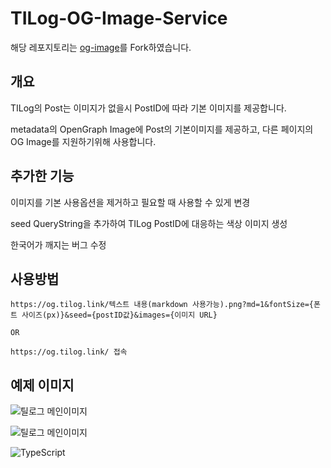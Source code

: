 # TILog-OG-Image-Service

해당 레포지토리는 [og-image](https://github.com/vercel/og-image)를 Fork하였습니다.

## 개요

TILog의 Post는 이미지가 없을시 PostID에 따라 기본 이미지를 제공합니다.

metadata의 OpenGraph Image에 Post의 기본이미지를 제공하고, 다른 페이지의 OG Image를 지원하기위해 사용합니다.

## 추가한 기능

이미지를 기본 사용옵션을 제거하고 필요할 때 사용할 수 있게 변경

seed QueryString을 추가하여 TILog PostID에 대응하는 색상 이미지 생성

한국어가 깨지는 버그 수정

## 사용방법

```
https://og.tilog.link/텍스트 내용(markdown 사용가능).png?md=1&fontSize={폰트 사이즈(px)}&seed={postID값}&images={이미지 URL}

OR

https://og.tilog.link/ 접속

```

## 예제 이미지

![틸로그 메인이미지](https://og.tilog.link/.png?md=1&fontSize=90px&seed=3729&images=https://static.tilog.link/tilog-logo-white.svg)

![틸로그 메인이미지](https://og.tilog.link/오늘%20배운것을%20기록하고,%20남들과%20공유해보세요.🤩.png?md=1&fontSize=50px&seed=3729&images=https://static.tilog.link/tilog-logo-white.svg)

![TypeScript](https://og.tilog.link/**TypeScript**.png?md=1&fontSize=100px&seed=3)
